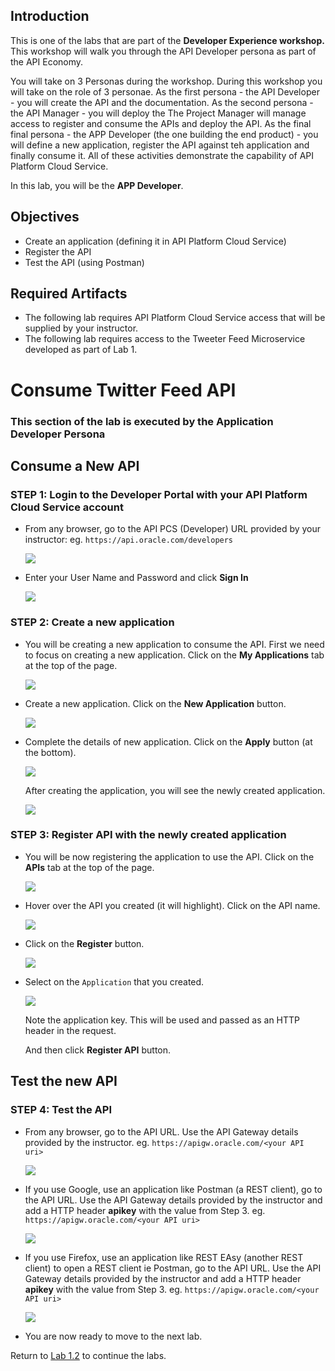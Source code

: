 ## Introduction

This is one of the labs that are part of the **Developer Experience workshop.** This workshop will walk you through the API Developer persona as part of the API Economy.

You will take on 3 Personas during the workshop. During this workshop you will take on the role of 3 personae. As the first persona - the API Developer - you will create the API and the documentation.  As the second persona - the API Manager - you will deploy the The Project Manager will manage access to register and consume the APIs and deploy the API. As the final final persona - the APP Developer (the one building the end product) - you will define a new application, register the API against teh application and finally consume it. All of these activities demonstrate the capability of API Platform Cloud Service.

In this lab, you will be the **APP Developer**.

## Objectives

- Create an application (defining it in API Platform Cloud Service)
- Register the API
- Test the API (using Postman)

## Required Artifacts
- The following lab requires API Platform Cloud Service access that will be supplied by your instructor.
- The following lab requires access to the Tweeter Feed Microservice developed as part of Lab 1.

# Consume Twitter Feed API

### **This section of the lab is executed by the Application Developer Persona**

## Consume a New API

### **STEP 1**: Login to the Developer Portal with your API Platform Cloud Service account

- From any browser, go to the API PCS (Developer) URL provided by your instructor:
    eg. `https://api.oracle.com/developers`

    ![](images/api-create_app-001.png)

- Enter your User Name and Password and click **Sign In**

    ![](images/api-create_app-002.png)

### **STEP 2**: Create a new application

- You will be creating a new application to consume the API. First we need to focus on creating a new application. Click on the **My Applications** tab at the top of the page.

    ![](images/api-create_api-001.png)

- Create a new application. Click on the **New Application** button.
	
    ![](images/api-create_app-007.png)

- Complete the details of new application. Click on the **Apply** button (at the bottom).
	
    ![](images/api-create_app-008.png)

	After creating the application, you will see the newly created application.
	
    ![](images/api-create_app-009.png)

### **STEP 3**: Register API with the newly created application

- You will be now registering the application to use the API. Click on the **APIs** tab at the top of the page.

    ![](images/api-create_api-001.png)

- Hover over the API you created (it will highlight). Click on the API name.

    ![](images/api-create_app-002.png)

- Click on the **Register** button.

    ![](images/api-create_app-003.png)

- Select on the `Application` that you created.

    ![](images/api-create_app-004.png)
	
	Note the application key. This will be used and passed as an HTTP header in the request.
	
	And then click **Register API** button.

## Test the new API

### **STEP 4**: Test the API

- From any browser, go to the API URL. Use the API Gateway details provided by the instructor.
    eg. `https://apigw.oracle.com/<your API uri>`

    ![](images/api-create_app-010.png)

- If you use Google, use an application like Postman (a REST client), go to the API URL. Use the API Gateway details provided by the instructor and add a HTTP header **apikey** with the value from Step 3.
    eg. `https://apigw.oracle.com/<your API uri>`

    ![](images/api-create_app-005.png)

- If you use Firefox, use an application like REST EAsy (another REST client) to open a REST client ie Postman, go to the API URL. Use the API Gateway details provided by the instructor and add a HTTP header **apikey** with the value from Step 3.
    eg. `https://apigw.oracle.com/<your API uri>`

    ![](images/api-create_app-005.png)

- You are now ready to move to the next lab.

Return to [Lab 1.2](README.md) to continue the labs.